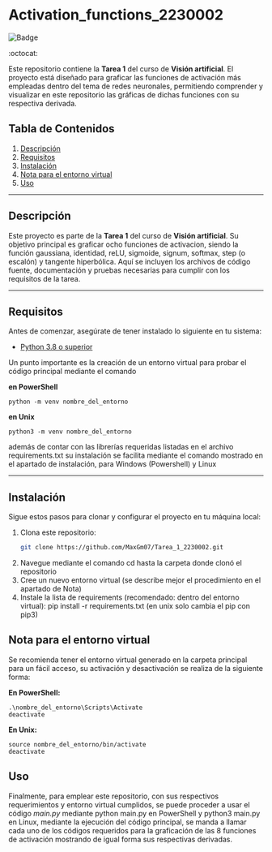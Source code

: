 # Activation_functions_2230002

![Badge](https://img.shields.io/badge/Estado-Completado-brightgreen)

:octocat:

Este repositorio contiene la **Tarea 1** del curso de **Visión artificial**. El proyecto está diseñado para graficar las funciones de activación más empleadas dentro del tema de redes neuronales, permitiendo comprender y visualizar en este repositorio las gráficas de dichas funciones con su respectiva derivada.


## Tabla de Contenidos

1. [Descripción](#descripción)
2. [Requisitos](#requisitos)
3. [Instalación](#instalación)
4. [Nota para el entorno virtual](#nota-para-el-entorno-virtual)
5. [Uso](#uso)

---

## Descripción

Este proyecto es parte de la **Tarea 1** del curso de **Visión artificial**. Su objetivo principal es graficar ocho funciones de activacion, siendo la función gaussiana, identidad, reLU, sigmoide, signum, softmax, step (o escalón) y tangente hiperbólica. Aquí se incluyen los archivos de código fuente, documentación y pruebas necesarias para cumplir con los requisitos de la tarea.

---

## Requisitos

Antes de comenzar, asegúrate de tener instalado lo siguiente en tu sistema:

- [Python 3.8 o superior](https://www.python.org/downloads/) 

Un punto importante es la creación de un entorno virtual para probar el código principal mediante el comando

**en PowerShell**
    
    python -m venv nombre_del_entorno 

**en Unix**

    python3 -m venv nombre_del_entorno  

además de contar con las librerías requeridas listadas en el archivo requirements.txt
su instalación se facilita mediante el comando mostrado en el apartado de instalación, para Windows (Powershell) y Linux


---
## Instalación

Sigue estos pasos para clonar y configurar el proyecto en tu máquina local:

1. Clona este repositorio:
   ```bash
   git clone https://github.com/MaxGm07/Tarea_1_2230002.git
2. Navegue mediante el comando cd hasta la carpeta donde clonó el repositorio
3. Cree un nuevo entorno virtual (se describe mejor el procedimiento en el apartado de Nota)
4. Instale la lista de requirements (recomendado: dentro del entorno virtual):
    pip install -r requirements.txt (en unix solo cambia el pip con pip3)



## Nota para el entorno virtual
Se recomienda tener el entorno virtual generado en la carpeta principal para un fácil acceso, su activación y desactivación se realiza de la siguiente forma: 

**En PowerShell:**
    
    
    .\nombre_del_entorno\Scripts\Activate
    deactivate
    

**En Unix:**
    

    source nombre_del_entorno/bin/activate
    deactivate
    

## Uso
Finalmente, para emplear este repositorio, con sus respectivos requerimientos y entorno virtual cumplidos, se puede proceder a usar el código *main.py* mediante python main.py en PowerShell y python3 main.py en Linux, mediante la ejecución del código principal, se manda a llamar cada uno de los códigos requeridos para la graficación de las 8 funciones de activación mostrando de igual forma sus respectivas derivadas.


